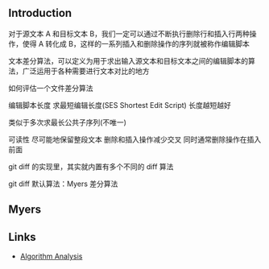 ## Introduction

对于源文本 A 和目标文本 B，我们一定可以通过不断执行删除行和插入行两种操作，使得 A 转化成 B，这样的一系列插入和删除操作的序列就被称作编辑脚本

文本差分算法，可以定义为用于求出输入源文本和目标文本之间的编辑脚本的算法，广泛运用于各种需要进行文本对比的地方



如何评估一个文件差分算法

编辑脚本长度 求最短编辑长度(SES Shortest Edit Script) 长度越短越好

类似于多次求最长公共子序列(不唯一)

可读性 尽可能地保留整段文本 删除和插入操作减少交叉 同时通常删除操作在插入前面



git diff 的实现里，其实就内置有多个不同的 diff 算法

git diff 默认算法：Myers 差分算法

## Myers









## Links

- [Algorithm Analysis](/docs/CS/Algorithms/Algorithms.md?id=algorithm-analysis)

